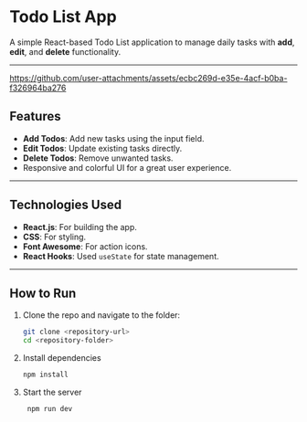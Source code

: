 # Todo List App

A simple React-based Todo List application to manage daily tasks with **add**, **edit**, and **delete** functionality.

---


https://github.com/user-attachments/assets/ecbc269d-e35e-4acf-b0ba-f326964ba276


## Features
- **Add Todos**: Add new tasks using the input field.
- **Edit Todos**: Update existing tasks directly.
- **Delete Todos**: Remove unwanted tasks.
- Responsive and colorful UI for a great user experience.

---

## Technologies Used
- **React.js**: For building the app.
- **CSS**: For styling.
- **Font Awesome**: For action icons.
- **React Hooks**: Used `useState` for state management.

---

## How to Run
1. Clone the repo and navigate to the folder:
   ```bash
   git clone <repository-url>
   cd <repository-folder>
2. Install dependencies
   ```bash
   npm install
4. Start the server
   ```bash
    npm run dev

